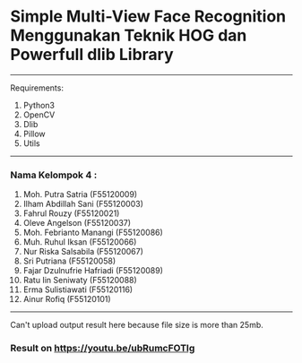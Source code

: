 # Simple Multi-View Face Recognition Menggunakan Teknik HOG dan Powerfull dlib Library
<hr>

Requirements:
1. Python3
2. OpenCV
3. Dlib
4. Pillow
5. Utils
<hr>

### Nama Kelompok 4 :
1) Moh. Putra Satria (F55120009) 
2) Ilham Abdillah Sani (F55120003) 
3) Fahrul Rouzy (F55120021) 
4) Oleve Angelson (F55120037) 
5) Moh. Febrianto Manangi (F55120086) 
6) Muh. Ruhul Iksan (F55120066) 
7) Nur Riska Salsabila (F55120067) 
8) Sri Putriana (F55120058) 
9) Fajar Dzulnufrie Hafriadi (F55120089) 
10) Ratu Iin Seniwaty (F55120088) 
11) Erma Sulistiawati (F55120116) 
12) Ainur Rofiq (F55120101)

<hr>

Can't upload output result here because file size is more than 25mb.
### Result on https://youtu.be/ubRumcFOTIg

